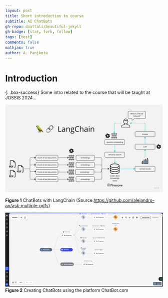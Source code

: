 ```yaml
---
layout: post
title: Short introduction to course
subtitle: AI ChatBots
gh-repo: daattali/beautiful-jekyll
gh-badge: [star, fork, follow]
tags: [test]
comments: false
mathjax: true
author: A. Panjkota
---
```



# Introduction

{: .box-success} 
Some intro related to the course that will be taught at JOSSIS 2024...

![img_intro](../assets/img/PDF-LangChain.jpg)

**Figure 1** ChatBots with LangChain (Source:https://github.com/alejandro-ao/ask-multiple-pdfs)


![imgChatBot](../assets/img/chatBot_com.jpg)
**Figure 2** Creating ChatBots using the platform ChatBot.com

